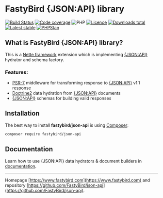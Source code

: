 # FastyBird {JSON:API} library

[![Build Status](https://badgen.net/github/checks/FastyBird/json-api/master?cache=300&style=flast-square)](https://github.com/FastyBird/json-api/actions)
[![Code coverage](https://badgen.net/coveralls/c/github/FastyBird/json-api?cache=300&style=flast-square)](https://coveralls.io/r/FastyBird/json-api)
![PHP](https://badgen.net/packagist/php/FastyBird/json-api?cache=300&style=flast-square)
[![Licence](https://badgen.net/packagist/license/FastyBird/json-api?cache=300&style=flast-square)](https://github.com/FastyBird/json-api/blob/master/LICENSE.md)
[![Downloads total](https://badgen.net/packagist/dt/FastyBird/json-api?cache=300&style=flast-square)](https://packagist.org/packages/FastyBird/json-api)
[![Latest stable](https://badgen.net/packagist/v/FastyBird/json-api/latest?cache=300&style=flast-square)](https://packagist.org/packages/FastyBird/json-api)
[![PHPStan](https://img.shields.io/badge/PHPStan-enabled-brightgreen.svg?style=flat-square)](https://github.com/phpstan/phpstan)

## What is FastyBird {JSON:API} library?

This is a [Nette framework](https://nette.org) extension which is implementing [{JSON:API}](https://jsonapi.org/) hydrator and schema factory.

### Features:

- [PSR-7](http://www.php-fig.org/psr/psr-7/) middleware for transforming response to [{JSON:API}](https://jsonapi.org/) v1.1 response
- [Doctrine2](https://www.doctrine-project.org) data hydration from [{JSON:API}](https://jsonapi.org/) documents
- [{JSON:API}](https://jsonapi.org/) schemas for building valid responses

## Installation

The best way to install **fastybird/json-api** is using [Composer](http://getcomposer.org/):

```sh
composer require fastybird/json-api
```

## Documentation

Learn how to use {JSON:API} data hydrators & document builders in [documentation](https://github.com/FastyBird/json-api/blob/master/.docs/en/index.md).

***
Homepage [https://www.fastybird.com](https://www.fastybird.com) and repository [https://github.com/FastyBird/json-api](https://github.com/FastyBird/json-api).
